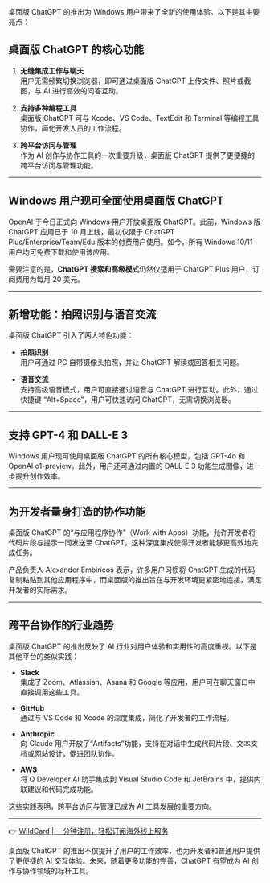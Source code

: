 桌面版 ChatGPT 的推出为 Windows 用户带来了全新的使用体验。以下是其主要亮点：

## 桌面版 ChatGPT 的核心功能

1. **无缝集成工作与聊天**  
   用户无需频繁切换浏览器，即可通过桌面版 ChatGPT 上传文件、照片或截图，与 AI 进行高效的问答互动。

2. **支持多种编程工具**  
   桌面版 ChatGPT 可与 Xcode、VS Code、TextEdit 和 Terminal 等编程工具协作，简化开发人员的工作流程。

3. **跨平台访问与管理**  
   作为 AI 创作与协作工具的一次重要升级，桌面版 ChatGPT 提供了更便捷的跨平台访问与管理功能。

---

## Windows 用户现可全面使用桌面版 ChatGPT

OpenAI 于今日正式向 Windows 用户开放桌面版 ChatGPT。此前，Windows 版 ChatGPT 应用已于 10 月上线，最初仅限于 ChatGPT Plus/Enterprise/Team/Edu 版本的付费用户使用。如今，所有 Windows 10/11 用户均可免费下载和使用该应用。

需要注意的是，**ChatGPT 搜索和高级模式**仍然仅适用于 ChatGPT Plus 用户，订阅费用为每月 20 美元。

---

## 新增功能：拍照识别与语音交流

桌面版 ChatGPT 引入了两大特色功能：

- **拍照识别**  
  用户可通过 PC 自带摄像头拍照，并让 ChatGPT 解读或回答相关问题。

- **语音交流**  
  支持高级语音模式，用户可直接通过语音与 ChatGPT 进行互动。此外，通过快捷键 “Alt+Space”，用户可快速访问 ChatGPT，无需切换浏览器。

---

## 支持 GPT-4 和 DALL-E 3

Windows 用户现可使用桌面版 ChatGPT 的所有核心模型，包括 GPT-4o 和 OpenAI o1-preview。此外，用户还可通过内置的 DALL-E 3 功能生成图像，进一步提升创作效率。

---

## 为开发者量身打造的协作功能

桌面版 ChatGPT 的“与应用程序协作”（Work with Apps）功能，允许开发者将代码片段与提示一同发送至 ChatGPT。这种深度集成使得开发者能够更高效地完成任务。

产品负责人 Alexander Embiricos 表示，许多用户习惯将 ChatGPT 生成的代码复制粘贴到其他应用程序中，而桌面版的推出旨在与开发环境更紧密地连接，满足开发者的实际需求。

---

## 跨平台协作的行业趋势

桌面版 ChatGPT 的推出反映了 AI 行业对用户体验和实用性的高度重视。以下是其他平台的类似实践：

- **Slack**  
  集成了 Zoom、Atlassian、Asana 和 Google 等应用，用户可在聊天窗口中直接调用这些工具。

- **GitHub**  
  通过与 VS Code 和 Xcode 的深度集成，简化了开发者的工作流程。

- **Anthropic**  
  向 Claude 用户开放了“Artifacts”功能，支持在对话中生成代码片段、文本文档或网站设计，促进团队协作。

- **AWS**  
  将 Q Developer AI 助手集成到 Visual Studio Code 和 JetBrains 中，提供内联建议和代码完成功能。

这些实践表明，跨平台访问与管理已成为 AI 工具发展的重要方向。

---

👉 [WildCard | 一分钟注册，轻松订阅海外线上服务](https://bit.ly/bewildcard)

桌面版 ChatGPT 的推出不仅提升了用户的工作效率，也为开发者和普通用户提供了更便捷的 AI 交互体验。未来，随着更多功能的完善，ChatGPT 有望成为 AI 创作与协作领域的标杆工具。